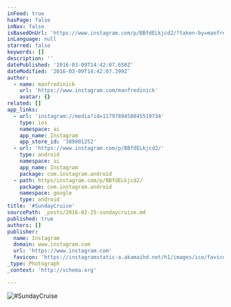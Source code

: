 ```yaml
---
inFeed: true
hasPage: false
inNav: false
isBasedOnUrl: 'https://www.instagram.com/p/BBfdELkjcd2/?taken-by=manfredinick'
inLanguage: null
starred: false
keywords: []
description: ''
datePublished: '2016-03-09T14:42:07.658Z'
dateModified: '2016-03-09T14:42:07.399Z'
author:
  - name: manfredinick
    url: 'https://www.instagram.com/manfredinick'
    avatar: {}
related: []
app_links:
  - url: 'instagram://media?id=1179789458045519734'
    type: ios
    namespace: ai
    app_name: Instagram
    app_store_id: '389801252'
  - url: 'https://www.instagram.com/p/BBfdELkjcd2/'
    type: android
    namespace: ai
    app_name: Instagram
    package: com.instagram.android
  - path: https/instagram.com/p/BBfdELkjcd2/
    package: com.instagram.android
    namespace: google
    type: android
title: '#SundayCruise'
sourcePath: _posts/2016-02-25-sundaycruise.md
published: true
authors: []
publisher:
  name: Instagram
  domain: www.instagram.com
  url: 'https://www.instagram.com'
  favicon: 'https://instagramstatic-a.akamaihd.net/h1/images/ico/favicon.ico/7cdab0872b15.ico'
_type: Photograph
_context: 'http://schema.org'

---
```

![&num;SundayCruise](https://scontent.cdninstagram.com/t51.2885-15/s640x640/sh0.08/e35/12547339_221048781572658_756380870_n.jpg?ig_cache_key=MTE3OTc4OTQ1ODA0NTUxOTczNA%3D%3D.2)